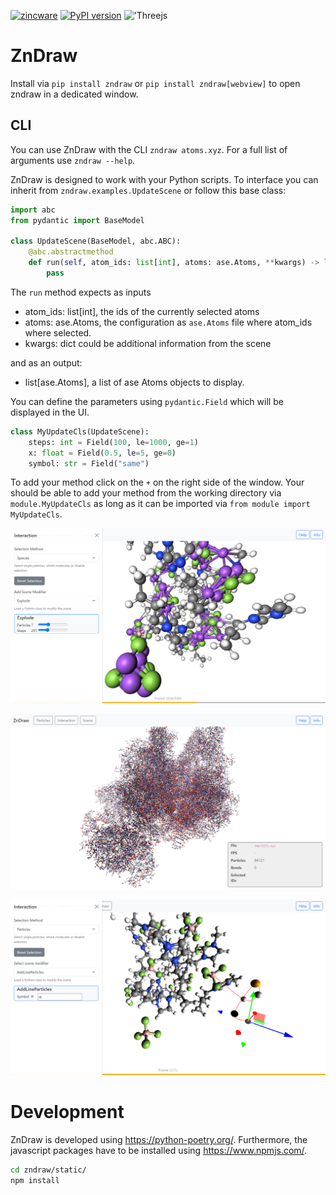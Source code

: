 [![zincware](https://img.shields.io/badge/Powered%20by-zincware-darkcyan)](https://github.com/zincware)
[![PyPI version](https://badge.fury.io/py/zndraw.svg)](https://badge.fury.io/py/zndraw)
!['Threejs](https://img.shields.io/badge/threejs-black?style=for-the-badge&logo=three.js&logoColor=white)


# ZnDraw

Install via ``pip install zndraw`` or ``pip install zndraw[webview]`` to open zndraw in a dedicated window.

## CLI

You can use ZnDraw with the CLI ``zndraw atoms.xyz``.
For a full list of arguments use `zndraw --help`.

ZnDraw is designed to work with your Python scripts.
To interface you can inherit from `zndraw.examples.UpdateScene` or follow this base class:

```python
import abc
from pydantic import BaseModel

class UpdateScene(BaseModel, abc.ABC):
    @abc.abstractmethod
    def run(self, atom_ids: list[int], atoms: ase.Atoms, **kwargs) -> list[ase.Atoms]:
        pass
```

The ``run`` method expects as inputs
- atom_ids: list[int], the ids of the currently selected atoms
- atoms: ase.Atoms, the configuration as `ase.Atoms` file where atom_ids where selected.
- kwargs: dict could be additional information from the scene

and as an output:
- list[ase.Atoms], a list of ase Atoms objects to display.


You can define the parameters using `pydantic.Field` which will be displayed in the UI.

```python
class MyUpdateCls(UpdateScene):
    steps: int = Field(100, le=1000, ge=1)
    x: float = Field(0.5, le=5, ge=0)
    symbol: str = Field("same")
```

To add your method click on the `+` on the right side of the window.
Your should be able to add your method from the working directory via `module.MyUpdateCls` as long
as it can be imported via `from module import MyUpdateCls`.

![ZnDraw UI](https://raw.githubusercontent.com/zincware/ZnDraw/main/misc/zndraw_ui.png "ZnDraw UI")

![ZnDraw UI2](https://raw.githubusercontent.com/zincware/ZnDraw/main/misc/zndraw_protein.png "ZnDraw UI2")

![ZnDraw UI3](https://raw.githubusercontent.com/zincware/ZnDraw/main/misc/zndraw_draw.png "ZnDraw UI3")


# Development

ZnDraw is developed using https://python-poetry.org/.
Furthermore, the javascript packages have to be installed using https://www.npmjs.com/.

```bash
cd zndraw/static/
npm install
```